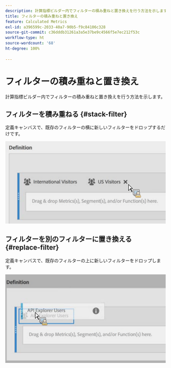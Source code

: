 ```yaml
---
description: 計算指標ビルダー内でフィルターの積み重ねと置き換えを行う方法を示します。
title: フィルターの積み重ねと置き換え
feature: Calculated Metrics
exl-id: a396599c-2033-40a7-90b5-f9c84106c328
source-git-commit: c36dddb31261a3a5e37be9c4566f5e7ec212f53c
workflow-type: ht
source-wordcount: '68'
ht-degree: 100%

---
```


# フィルターの積み重ねと置き換え

計算指標ビルダー内でフィルターの積み重ねと置き換えを行う方法を示します。

## フィルターを積み重ねる {#stack-filter}

定義キャンバスで、既存のフィルターの横に新しいフィルターをドロップするだけです。

![](assets/cm_stack_seg.png)

## フィルターを別のフィルターに置き換える {#replace-filter}

定義キャンバスで、既存のフィルターの上に新しいフィルターをドロップします。

![](assets/cm_replace_seg.png)
